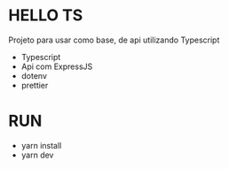 # HELLO TS
Projeto para usar como base, de api utilizando Typescript

- Typescript
- Api com ExpressJS
- dotenv
- prettier

# RUN
- yarn install
- yarn dev
